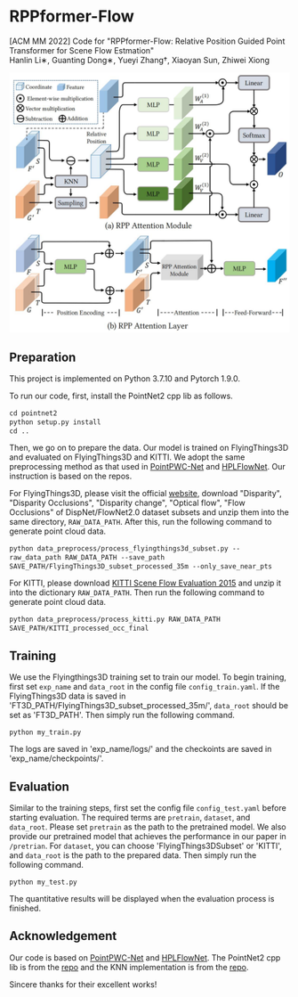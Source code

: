 # RPPformer-Flow
[ACM MM 2022] Code for "RPPformer-Flow: Relative Position Guided Point Transformer for Scene Flow Estmation"  
Hanlin Li∗, Guanting Dong∗, Yueyi Zhang†, Xiaoyan Sun, Zhiwei Xiong  

![image of RPP Attention Layer](https://github.com/ustc-hlli/RPPformer-Flow/blob/main/images/img.jpg)

## Preparation
This project is implemented on Python 3.7.10 and Pytorch 1.9.0.


To run our code, first, install the PointNet2 cpp lib as follows.

```
cd pointnet2
python setup.py install
cd ..
```


Then, we go on to prepare the data. Our model is trained on FlyingThings3D and evaluated on FlyingThings3D and KITTI.
We adopt the same preprocessing method as that used in [PointPWC-Net](https://github.com/DylanWusee/PointPWC) and [HPLFlowNet](https://github.com/laoreja/HPLFlowNet). Our instruction is based on the repos.

For FlyingThings3D, please visit the official [website](https://lmb.informatik.uni-freiburg.de/resources/datasets/SceneFlowDatasets.en.html), download "Disparity", "Disparity Occlusions", "Disparity change", "Optical flow", "Flow Occlusions" of DispNet/FlowNet2.0 dataset subsets and unzip them into the same directory, `RAW_DATA_PATH`. After this, run the following command to generate point cloud data.

```
python data_preprocess/process_flyingthings3d_subset.py --raw_data_path RAW_DATA_PATH --save_path SAVE_PATH/FlyingThings3D_subset_processed_35m --only_save_near_pts
```

For KITTI, please download [KITTI Scene Flow Evaluation 2015](https://www.cvlibs.net/download.php?file=data_scene_flow.zip) and unzip it into the dictionary `RAW_DATA_PATH`. Then run the following command to generate point cloud data.

```
python data_preprocess/process_kitti.py RAW_DATA_PATH SAVE_PATH/KITTI_processed_occ_final
```

## Training
We use the Flyingthings3D training set to train our model. To begin training, first set `exp_name` and `data_root` in the config file `config_train.yaml`.
If the FlyingThings3D data is saved in 'FT3D_PATH/FlyingThings3D_subset_processed_35m/',  `data_root` should be set as 'FT3D_PATH'.
Then simply run the following command.

```
python my_train.py
```

The logs are saved in 'exp_name/logs/' and the checkoints are saved in 'exp_name/checkpoints/'.

## Evaluation
Similar to the training steps, first set the config file `config_test.yaml` before starting evaluation. The required terms are `pretrain`, `dataset`, and `data_root`. Please set `pretrain` as the path to the pretrained model. We also provide our pretrained model that achieves the performance in our paper in `/pretrian`. For `dataset`, you can choose 'FlyingThings3DSubset' or 'KITTI', and `data_root` is the path to the prepared data.
Then simply run the following command.

```
python my_test.py
```

The quantitative results will be displayed when the evaluation process is finished.

## Acknowledgement
Our code is based on [PointPWC-Net](https://github.com/DylanWusee/PointPWC) and [HPLFlowNet](https://github.com/laoreja/HPLFlowNet).
The PointNet2 cpp lib is from the [repo](https://github.com/sshaoshuai/Pointnet2.PyTorch) and the KNN implementation is from the [repo](https://github.com/hyangwinter/flownet3d_pytorch).

Sincere thanks for their excellent works! 
